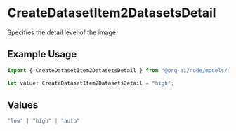 # CreateDatasetItem2DatasetsDetail

Specifies the detail level of the image.

## Example Usage

```typescript
import { CreateDatasetItem2DatasetsDetail } from "@orq-ai/node/models/operations";

let value: CreateDatasetItem2DatasetsDetail = "high";
```

## Values

```typescript
"low" | "high" | "auto"
```